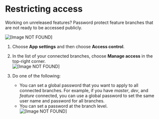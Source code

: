 # Restricting access<a name="access-control"></a>

Working on unreleased features? Password protect feature branches that are not ready to be accessed publicly\.

![\[Image NOT FOUND\]](http://docs.aws.amazon.com/amplify/latest/userguide/images/password.gif)

1. Choose **App settings** and then choose **Access control**\.

1. In the list of your connected branches, choose **Manage access** in the top\-right corner\.  
![\[Image NOT FOUND\]](http://docs.aws.amazon.com/amplify/latest/userguide/images/accesscontrol1.png)

1. Do one of the following:
   + You can set a global password that you want to apply to all connected branches\. For example, if you have *master*, *dev*, and *feature* connected, you can use a global password to set the same user name and password for all branches\.
   + You can set a password at the branch level\.  
![\[Image NOT FOUND\]](http://docs.aws.amazon.com/amplify/latest/userguide/images/accesscontrol2.png)